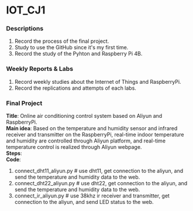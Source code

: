# IOT_CJ1 
### Descriptions  
  1. Record the process of the final project.  
  2. Study to use the GitHub since it's my first time.  
  3. Record the study of the Pyhton and Raspberry Pi 4B.  
### Weekly Reports & Labs
  1. Record weekly studies about the Internet of Things and RaspberryPi.   
  2. Record the replications and attempts of each labs.  
### Final Project  
  **Title**: Online air conditioning control system based on Aliyun and RaspberryPi.  
  **Main idea**: Based on the temperature and humidity sensor and infrared receiver and transmitter on the RaspberryPi, real-time indoor temperature and humidity are controlled through Aliyun platform, and real-time temperature control is realized through Aliyun webpage.  
  **Steps**:  
  **Code**:  
  1. connect_dht11_aliyun.py # use dht11, get connection to the aliyun, and send the temperature and humidity data to the web.   
  2. connect_dht22_aliyun.py # use dht22, get connection to the aliyun, and send the temperature and humidity data to the web.   
  3. connect_ir_aliyun.py    # use 38khz ir receiver and transmitter, get connection to the aliyun, and send LED status to the web.   
